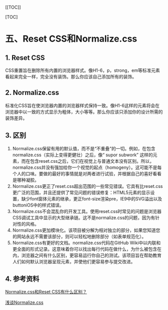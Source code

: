 [[TOC]]

[TOC]

# 五、Reset CSS和Normalize.css

## 1. Reset CSS

CSS重置旨在删除所有内置的浏览器样式。像H1-6，p，strong，em等标准元素看起来完全一样，完全没有装饰。那么你应该自己添加所有的装饰。


## 2. Normalize.css

标准化CSS旨在使浏览器内置的浏览器样式保持一致。像H1-6这样的元素将会在浏览器中以一致的方式显示为粗体，大小等等。那么你应该只添加你的设计所需的装饰差异。


## 3. 区别

1. Normalize.css保留有用的默认值，而不是“不重叠”的一切。例如，在包含normalize.css（实际上变得更健壮）之后，像“ supor subwork” 这样的元素，而在包含reset.css之后，它们在视觉上与普通文本没有区别。所以，normalize.css并没有强加给你一个视觉的起点（homogeny）。这可能不是每个人的口味。要做的最好的事情就是对两者进行试验，并根据自己的喜好看看是哪种凝胶。
2. Normalize.css更正了reset.css超出范围的一些常见错误。它具有比reset.css更广泛的范围，并且还提供了常见问题的错误修复：HTML5元素的显示设置，缺少font窗体元素的继承，更正font-size渲染pre，IE9中的SVG溢出以及buttoniOS中的样式错误。
3. Normalize.css不会混乱你的开发工具。使用reset.css时常见的问题是浏览器CSS调试工具中显示的大型继承链。这不是normalize.css的问题，因为有针对性的风格。
4. Normalize.css更加模块化。该项目被分解为相对独立的部分，如果您知道您的网站永远不需要该部分，则可以轻松地删除部分（如表单规范化）。
5. Normalize.css有更好的文档。normalize.css代码在GitHub Wiki中以内联和更全面的形式记录。这意味着你可以找出每行代码在做什么，为什么被包含在内，浏览器之间有什么区别，更容易运行你自己的测试。该项目旨在帮助教育人们如何默认浏览器呈现元素，并使他们更容易参与提交改进。


## 4. 参考资料

[Normalize.css和Reset CSS有什么区别？](https://cloud.tencent.com/developer/ask/26961)

[浅谈Normalize.css](https://www.jianshu.com/p/3d21d1932aa0)


